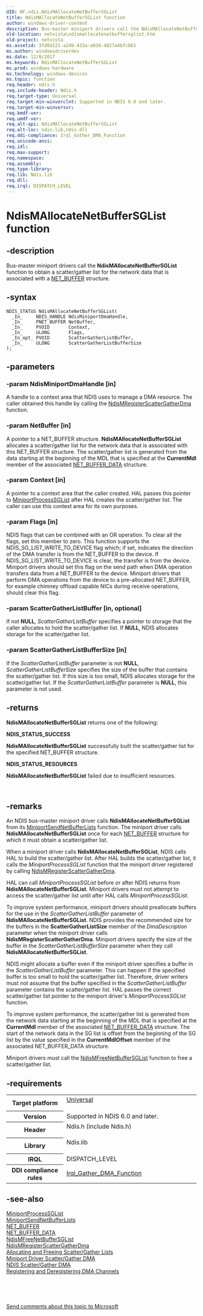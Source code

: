 ```yaml
---
UID: NF.ndis.NdisMAllocateNetBufferSGList
title: NdisMAllocateNetBufferSGList function
author: windows-driver-content
description: Bus-master miniport drivers call the NdisMAllocateNetBufferSGList function to obtain a scatter/gather list for the network data that is associated with a NET_BUFFER structure.
old-location: netvista\ndismallocatenetbuffersglist.htm
old-project: netvista
ms.assetid: 3fd8d121-a249-433a-a93d-4027a4bfcb61
ms.author: windowsdriverdev
ms.date: 12/8/2017
ms.keywords: NdisMAllocateNetBufferSGList
ms.prod: windows-hardware
ms.technology: windows-devices
ms.topic: function
req.header: ndis.h
req.include-header: Ndis.h
req.target-type: Universal
req.target-min-winverclnt: Supported in NDIS 6.0 and later.
req.target-min-winversvr: 
req.kmdf-ver: 
req.umdf-ver: 
req.alt-api: NdisMAllocateNetBufferSGList
req.alt-loc: ndis.lib,ndis.dll
req.ddi-compliance: Irql_Gather_DMA_Function
req.unicode-ansi: 
req.idl: 
req.max-support: 
req.namespace: 
req.assembly: 
req.type-library: 
req.lib: Ndis.lib
req.dll: 
req.irql: DISPATCH_LEVEL
---
```


# NdisMAllocateNetBufferSGList function



## -description
Bus-master miniport drivers call the 
  <b>NdisMAllocateNetBufferSGList</b> function to obtain a scatter/gather list for the network data that is
  associated with a 
  <a href="netvista.net_buffer">NET_BUFFER</a> structure.



## -syntax

````
NDIS_STATUS NdisMAllocateNetBufferSGList(
  _In_     NDIS_HANDLE NdisMiniportDmaHandle,
  _In_     PNET_BUFFER NetBuffer,
  _In_     PVOID       Context,
  _In_     ULONG       Flags,
  _In_opt_ PVOID       ScatterGatherListBuffer,
  _In_     ULONG       ScatterGatherListBufferSize
);
````


## -parameters

### -param NdisMiniportDmaHandle [in]

A handle to a context area that NDIS uses to manage a DMA resource. The caller obtained this
     handle by calling the 
     <a href="netvista.ndismregisterscattergatherdma">
     NdisMRegisterScatterGatherDma</a> function.


### -param NetBuffer [in]

A pointer to a NET_BUFFER structure. 
     <b>NdisMAllocateNetBufferSGList</b> allocates a scatter/gather list for the network data that is
     associated with this NET_BUFFER structure. The scatter/gather list is generated from the data starting
     at the beginning of the MDL that is specified at the 
     <b>CurrentMdl</b> member of the associated 
     <a href="netvista.net_buffer_data">NET_BUFFER_DATA</a> structure.


### -param Context [in]

A pointer to a context area that the caller created. HAL passes this pointer to 
     <a href="..\ndis\nc-ndis-miniport_process_sg_list.md">MiniportProcessSGList</a> after HAL
     creates the scatter/gather list. The caller can use this context area for its own purposes.


### -param Flags [in]

NDIS flags that can be combined with an OR operation. To clear all the flags, set this member to
     zero. This function supports the NDIS_SG_LIST_WRITE_TO_DEVICE flag which; if set, indicates the
     direction of the DMA transfer is from the NET_BUFFER to the device. If NDIS_SG_LIST_WRITE_TO_DEVICE is
     clear, the transfer is from the device. Miniport drivers should set this flag on the send path when DMA
     operation transfers data from a NET_BUFFER to the device. Miniport drivers that perform DMA operations
     from the device to a pre-allocated NET_BUFFER, for example chimney offload capable NICs during receive
     operations, should clear this flag.


### -param ScatterGatherListBuffer [in, optional]

If not <b>NULL</b>, 
     <i>ScatterGatherListBuffer</i> specifies a pointer to storage that the caller allocates to hold the
     scatter/gather list. If <b>NULL</b>, NDIS allocates storage for the scatter/gather list.


### -param ScatterGatherListBufferSize [in]

If the 
     <i>ScatterGatherListBuffer</i> parameter is not <b>NULL</b>, 
     <i>ScatterGatherListBufferSize</i> specifies the size of the buffer that contains the scatter/gather
     list. If this size is too small, NDIS allocates storage for the scatter/gather list. If the 
     <i>ScatterGatherListBuffer</i> parameter is <b>NULL</b>, this parameter is not used.


## -returns
<b>NdisMAllocateNetBufferSGList</b> returns one of the following:
<dl>
<dt><b>NDIS_STATUS_SUCCESS</b></dt>
</dl><b>NdisMAllocateNetBufferSGList</b> successfully built the scatter/gather list for the specified
       NET_BUFFER structure.
<dl>
<dt><b>NDIS_STATUS_RESOURCES</b></dt>
</dl><b>NdisMAllocateNetBufferSGList</b> failed due to insufficient resources.

 


## -remarks
An NDIS bus-master miniport driver calls 
    <b>NdisMAllocateNetBufferSGList</b> from its 
    <a href="..\ndis\nc-ndis-miniport_send_net_buffer_lists.md">
    MiniportSendNetBufferLists</a> function. The miniport driver calls 
    <b>NdisMAllocateNetBufferSGList</b> once for each 
    <a href="netvista.net_buffer">NET_BUFFER</a> structure for which it must obtain a
    scatter/gather list.

When a miniport driver calls 
    <b>NdisMAllocateNetBufferSGList</b>, NDIS calls HAL to build the scatter/gather list. After HAL builds
    the scatter/gather list, it calls the 
    <i>MiniportProcessSGList</i> function that the miniport driver registered by calling 
    <a href="netvista.ndismregisterscattergatherdma">
    NdisMRegisterScatterGatherDma</a>.

HAL can call 
    <i>MiniportProcessSGList</i> before or after NDIS returns from 
    <b>NdisMAllocateNetBufferSGList</b>. Miniport drivers must not attempt to access the scatter/gather list
    until after HAL calls 
    <i>MiniportProcessSGList</i>.

To improve system performance, miniport drivers should preallocate buffers for the use in the 
    <i>ScatterGatherListBuffer</i> parameter of 
    <b>NdisMAllocateNetBufferSGList</b>. NDIS provides the recommended size for the buffers in the 
    <b>ScatterGatherListSize</b> member of the 
    <i>DmaDescription</i> parameter when the miniport driver calls 
    <b>NdisMRegisterScatterGatherDma</b>. Miniport drivers specify the size of the buffer in the 
    <i>ScatterGatherListBufferSize</i> parameter when they call 
    <b>NdisMAllocateNetBufferSGList</b>.

NDIS might allocate a buffer even if the miniport driver specifies a buffer in the 
    <i>ScatterGatherListBuffer</i> parameter. This can happen if the specified buffer is too small to hold the
    scatter/gather list. Therefore, driver writers must not assume that the buffer specified in the 
    <i>ScatterGatherListBuffer</i> parameter contains the scatter/gather list. HAL passes the correct
    scatter/gather list pointer to the miniport driver's 
    <i>MiniportProcessSGList</i> function.

To improve system performance, the scatter/gather list is generated from the network data starting at
    the beginning of the MDL that is specified at the 
    <b>CurrentMdl</b> member of the associated 
    <a href="netvista.net_buffer_data">NET_BUFFER_DATA</a> structure. The start of the
    network data in the SG list is offset from the beginning of the SG list by the value specified in the 
    <b>CurrentMdlOffset</b> member of the associated NET_BUFFER_DATA structure.

Miniport drivers must call the 
    <a href="netvista.ndismfreenetbuffersglist">NdisMFreeNetBufferSGList</a> function
    to free a scatter/gather list.


## -requirements
<table>
<tr>
<th width="30%">
Target platform

</th>
<td width="70%">
<dl>
<dt><a href="http://go.microsoft.com/fwlink/p/?linkid=531356" target="_blank">Universal</a></dt>
</dl>
</td>
</tr>
<tr>
<th width="30%">
Version

</th>
<td width="70%">
Supported in NDIS 6.0 and later.

</td>
</tr>
<tr>
<th width="30%">
Header

</th>
<td width="70%">
<dl>
<dt>Ndis.h (include Ndis.h)</dt>
</dl>
</td>
</tr>
<tr>
<th width="30%">
Library

</th>
<td width="70%">
<dl>
<dt>Ndis.lib</dt>
</dl>
</td>
</tr>
<tr>
<th width="30%">
IRQL

</th>
<td width="70%">
DISPATCH_LEVEL

</td>
</tr>
<tr>
<th width="30%">
DDI compliance rules

</th>
<td width="70%">
<a href="devtest.ndis_irql_gather_dma_function">Irql_Gather_DMA_Function</a>
</td>
</tr>
</table>

## -see-also
<dl>
<dt>
<a href="..\ndis\nc-ndis-miniport_process_sg_list.md">MiniportProcessSGList</a>
</dt>
<dt>
<a href="..\ndis\nc-ndis-miniport_send_net_buffer_lists.md">MiniportSendNetBufferLists</a>
</dt>
<dt>
<a href="netvista.net_buffer">NET_BUFFER</a>
</dt>
<dt>
<a href="netvista.net_buffer_data">NET_BUFFER_DATA</a>
</dt>
<dt>
<a href="netvista.ndismfreenetbuffersglist">NdisMFreeNetBufferSGList</a>
</dt>
<dt>
<a href="netvista.ndismregisterscattergatherdma">
   NdisMRegisterScatterGatherDma</a>
</dt>
<dt>
<a href="netvista.allocating_and_freeing_scatter_gather_lists">Allocating and Freeing Scatter/Gather Lists</a>
</dt>
<dt>
<a href="netvista.scatter_gather_dma2">Miniport Driver Scatter/Gather DMA</a>
</dt>
<dt>
<a href="netvista.ndis_scatter_gather_dma">NDIS Scatter/Gather DMA</a>
</dt>
<dt>
<a href="netvista.registering_and_deregistering_dma_channels">Registering and Deregistering DMA Channels</a>
</dt>
</dl>
 

 

<a href="mailto:wsddocfb@microsoft.com?subject=Documentation%20feedback [netvista\netvista]:%20NdisMAllocateNetBufferSGList function%20 RELEASE:%20(12/8/2017)&amp;body=%0A%0APRIVACY STATEMENT%0A%0AWe use your feedback to improve the documentation. We don't use your email address for any other purpose, and we'll remove your email address from our system after the issue that you're reporting is fixed. While we're working to fix this issue, we might send you an email message to ask for more info. Later, we might also send you an email message to let you know that we've addressed your feedback.%0A%0AFor more info about Microsoft's privacy policy, see http://privacy.microsoft.com/en-us/default.aspx." title="Send comments about this topic to Microsoft">Send comments about this topic to Microsoft</a>

